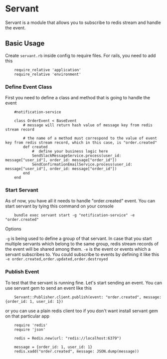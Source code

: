 # Servant

Servant is a module that allows you to subscribe to redis stream and handle the event.

## Basic Usage

Create `servant.rb` inside config to require files. For rails, you need to add this

```
	require_relative 'application'
	require_relative 'environment'
```

### Define Event Class

First you need to define a class and method that is going to handle the event

```
	#notification-service

	class OrderEvent < BaseEvent
		# message will return hash value of message key from redis stream record

		# the name of a method must correspond to the value of event key from redis stream record, which in this case, is "order.created"
		def created
			#  define your business logic here
			SendSlackMessageService.process(user_id: message["user_id"], order_id: message["order_id"])
			SendConfirmationEmailService.process(user_id: message["user_id"], order_id: message["order_id"])
		end
	end
```

### Start Servant

As of now, you have all it needs to handle "order.created" event. You can start servant by tying this command on your console

```
	bundle exec servant start -g "notification-service" -e "order.created"
```

Options

`-g` is being used to define a group of that servant. In case that you start multiple servants which belong to the same group, redis stream records of the event will be shared among them.
`-e` is the event or events which a servant subscribes to. You could subscribe to events by defining it like this `-e order.created,order.updated,order.destroyed`


### Publish Event

To test that the servant is running fine. Let's start sending an event. You can use servant gem to send an event like this

```
	Servant::Publisher.client.publish(event: "order.created", message: {order_id: 1, user_id: 1})
```

or you can use a plain redis client too if you don't want install servant gem on that particular app

```
	require 'redis'
	require 'json'

	redis = Redis.new(url: "redis://localhost:6379")
	
	message = {order_id: 1, user_id: 1}
	redis.xadd("order.created", message: JSON.dump(message))
```